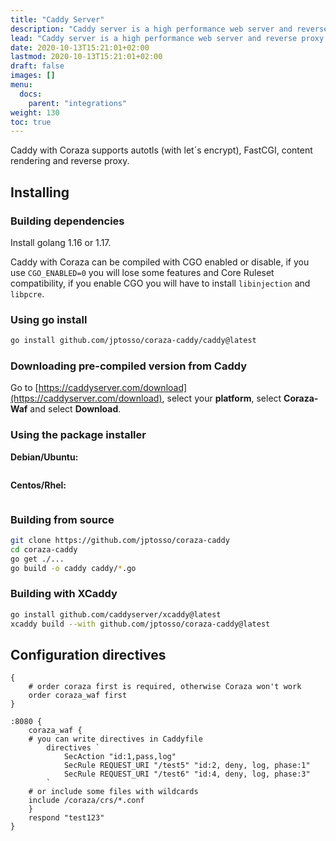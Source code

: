 ```yaml
---
title: "Caddy Server"
description: "Caddy server is a high performance web server and reverse proxy."
lead: "Caddy server is a high performance web server and reverse proxy."
date: 2020-10-13T15:21:01+02:00
lastmod: 2020-10-13T15:21:01+02:00
draft: false
images: []
menu:
  docs:
    parent: "integrations"
weight: 130
toc: true
---
```


Caddy with Coraza supports autotls (with let´s encrypt), FastCGI, content rendering and reverse proxy.

## Installing

### Building dependencies

Install golang 1.16 or 1.17.

Caddy with Coraza can be compiled with CGO enabled or disable, if you use ```CGO_ENABLED=0``` you will lose some features and Core Ruleset compatibility, if you enable CGO you will have to install ```libinjection``` and ```libpcre```.

### Using go install

```sh
go install github.com/jptosso/coraza-caddy/caddy@latest
```

### Downloading pre-compiled version from Caddy

Go to [https://caddyserver.com/download](https://caddyserver.com/download), select your **platform**, select **Coraza-Waf** and select **Download**.

### Using the package installer

**Debian/Ubuntu:**
```sh
```

**Centos/Rhel:**
```sh
```

### Building from source

```sh
git clone https://github.com/jptosso/coraza-caddy
cd coraza-caddy
go get ./...
go build -o caddy caddy/*.go
```

### Building with XCaddy

```sh
go install github.com/caddyserver/xcaddy@latest
xcaddy build --with github.com/jptosso/coraza-caddy@latest
```

## Configuration directives

```caddyfile
{
    # order coraza first is required, otherwise Coraza won't work
    order coraza_waf first
}

:8080 {
	coraza_waf {
    # you can write directives in Caddyfile
		directives `
			SecAction "id:1,pass,log"
			SecRule REQUEST_URI "/test5" "id:2, deny, log, phase:1"
			SecRule REQUEST_URI "/test6" "id:4, deny, log, phase:3"
		`
    # or include some files with wildcards
    include /coraza/crs/*.conf
	}
	respond "test123"
}
```
